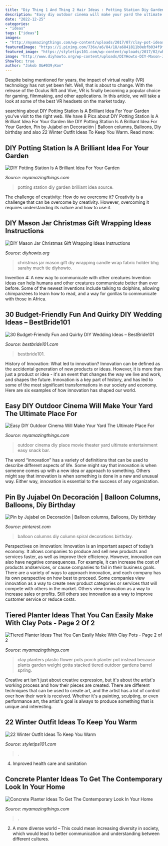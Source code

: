 ```yaml
---
title: "Diy Thing 1 And Thing 2 Hair Ideas : Potting Station Diy Garden Brilliant Idea Source"
description: "Easy diy outdoor cinema will make your yard the ultimate place for"
date: "2022-12-25"
categories:
- "ideas"
tags: ["ideas"]
images:
- "http://myamazingthings.com/wp-content/uploads/2017/07/clay-pot-ideas-11.jpg"
featuredImage: "https://i.pinimg.com/736x/a6/84/18/a6841811b0ebfb034f9fe76c5d93ec10--balloon-decor.jpg"
featured_image: "https://styletips101.com/wp-content/uploads/2017/02/white-and-blue-outfit.jpg"
image: "http://www.diyhowto.org/wp-content/uploads/DIYHowto-DIY-Mason-Jar-Christmas-Gift-Wrapping-Ideas-02.jpg"
ShowToc: true
author: "Jakob O&#039;Kon"
---
```



Despite being mentioned for years, the impact of virtual reality (VR) technology has not yet been felt. Well, that is about to change. With the release of the Oculus Rift and Vive, VR is finally becoming a popular choice for gaming, filmmaking, and other applications. In this article, we will take a look at some of the best VR headsets on the market today.

	

		
searching about DIY Potting Station Is A Brilliant Idea For Your Garden you've visit to the right web. We have 8 Pics about DIY Potting Station Is A Brilliant Idea For Your Garden like DIY Potting Station Is A Brilliant Idea For Your Garden, Pin by Jujabel on Decoración | Balloon columns, Balloons, Diy birthday and also 22 Winter Outfit Ideas To Keep You Warm. Read more:
		
    
## DIY Potting Station Is A Brilliant Idea For Your Garden

<img loading=lazy src="http://myamazingthings.com/wp-content/uploads/2018/04/potting-station-3-.jpg" onerror="this.onerror=null;this.src='https://tse4.mm.bing.net/th?id=OIP.nBVYvvHK8h-h3HhACjtW_AHaL1&amp;pid=15.1';" alt="DIY Potting Station Is A Brilliant Idea For Your Garden">

_Source: myamazingthings.com_

>potting station diy garden brilliant idea source. 

	

The challenge of creativity: How do we overcome it?
Creativity is a challenge that can be overcome by creativity. However, overcoming it requires understanding its nature and how to use it.

    
## DIY Mason Jar Christmas Gift Wrapping Ideas Instructions

<img loading=lazy src="http://www.diyhowto.org/wp-content/uploads/DIYHowto-DIY-Mason-Jar-Christmas-Gift-Wrapping-Ideas-02.jpg" onerror="this.onerror=null;this.src='https://tse3.mm.bing.net/th?id=OIP.sluhwe5q_4Zex1YmGgi-KwHaLs&amp;pid=15.1';" alt="DIY Mason Jar Christmas Gift Wrapping Ideas Instructions">

_Source: diyhowto.org_

>christmas jar mason gift diy wrapping candle wrap fabric holder bhg sarahy much tie diyhowto. 

	

Invention 4: A new way to communicate with other creatures
Invention ideas can help humans and other creatures communicate better than ever before. Some of the newest inventions include talking to dolphins, allowing chimpanzees to learn how to read, and a way for gorillas to communicate with those in Africa.

    
## 30 Budget-Friendly Fun And Quirky DIY Wedding Ideas – BestBride101

<img loading=lazy src="https://www.bestbride101.com/wp-content/uploads/2014/05/diy-wedding-ideas-10.jpg" onerror="this.onerror=null;this.src='https://tse1.mm.bing.net/th?id=OIP.3Beek2sbjcFI8XWQJtt-MAHaLH&amp;pid=15.1';" alt="30 Budget-Friendly Fun and Quirky DIY Wedding Ideas – BestBride101">

_Source: bestbride101.com_

>bestbride101. 

	

History of Innovation: What led to innovation?
Innovation can be defined as the accidental generation of new products or ideas. However, it is more than just a product or idea - it's an event that changes the way we live and work, and shapes the future. Innovation is a key part of history, and has led to some of the most significant transformations in our society and economy. Here are six examples of how innovation has shaped our world.

    
## Easy DIY Outdoor Cinema Will Make Your Yard The Ultimate Place For

<img loading=lazy src="https://myamazingthings.com/wp-content/uploads/2017/07/diy-outdoor-movie-theater-10.jpg" onerror="this.onerror=null;this.src='https://tse3.mm.bing.net/th?id=OIP.5sAE2AgUMN7HqjeLa5AqeQHaJP&amp;pid=15.1';" alt="Easy DIY Outdoor Cinema Will Make Your Yard The Ultimate Place For">

_Source: myamazingthings.com_

>outdoor cinema diy place movie theater yard ultimate entertainment easy snack bar. 

	

The word “innovation” has a variety of definitions that can be used to describe different aspects of life. Some might say that innovation is when someone comes up with a new idea or approach to something. Others might say that innovation is when something is done in a new and unusual way. Either way, innovation is essential to the success of any organization.

    
## Pin By Jujabel On Decoración | Balloon Columns, Balloons, Diy Birthday

<img loading=lazy src="https://i.pinimg.com/736x/a6/84/18/a6841811b0ebfb034f9fe76c5d93ec10--balloon-decor.jpg" onerror="this.onerror=null;this.src='https://tse3.mm.bing.net/th?id=OIP.JzQpy3wYLilIz9u9id9CngHaJ3&amp;pid=15.1';" alt="Pin by Jujabel on Decoración | Balloon columns, Balloons, Diy birthday">

_Source: pinterest.com_

>balloon columns diy column spiral decorations birthday. 

	

Perspectives on innovation:
Innovation is an important aspect of today’s economy. It allows companies to produce and sell new products and services faster, as well as improve their efficiency. However, innovation can also have negative consequences. For example, it can increase the cost of products andservices, or cause companies to fail in their business goals. There are a variety of ways to approach innovation, and each company has its own perspective on how best to proceed. Some companies view innovation as a way to create new product categories or services that will compete with others in the market. Others view innovation as a way to increase sales or profits. Still others see innovation as a way to improve customer service or reduce costs.

    
## Tiered Planter Ideas That You Can Easily Make With Clay Pots - Page 2 Of 2

<img loading=lazy src="http://myamazingthings.com/wp-content/uploads/2017/07/clay-pot-ideas-11.jpg" onerror="this.onerror=null;this.src='https://tse1.mm.bing.net/th?id=OIP.mqBBXnuIibwI0htc8rbG5AHaK2&amp;pid=15.1';" alt="Tiered Planter Ideas That You Can Easily Make With Clay Pots - Page 2 of 2">

_Source: myamazingthings.com_

>clay planters plastic flower pots porch planter pot instead because plants garden weight gotta stacked tiered outdoor gardens barrel spring. 

	

Creative art isn't just about creative expression, but it's about the artist's working process and how their pieces are created. There are different techniques that can be used to create art, and the artist has a lot of control over how their work is received. Whether it's a painting, sculpting, or even performance art, the artist's goal is always to produce something that is unique and interesting.

    
## 22 Winter Outfit Ideas To Keep You Warm

<img loading=lazy src="https://styletips101.com/wp-content/uploads/2017/02/white-and-blue-outfit.jpg" onerror="this.onerror=null;this.src='https://tse3.mm.bing.net/th?id=OIP.fzxwDDD63vwfCHcbXDGJnAHaPf&amp;pid=15.1';" alt="22 Winter Outfit Ideas To Keep You Warm">

_Source: styletips101.com_

>. 

	

4. Improved health care and sanitation 

    
## Concrete Planter Ideas To Get The Contemporary Look In Your Home

<img loading=lazy src="https://myamazingthings.com/wp-content/uploads/2017/07/concrete-planters-2.jpg" onerror="this.onerror=null;this.src='https://tse2.mm.bing.net/th?id=OIP.gbyWaDCfbdL2oUgQIXDGbgHaLH&amp;pid=15.1';" alt="Concrete Planter Ideas To Get The Contemporary Look In Your Home">

_Source: myamazingthings.com_

>. 

	

2. A more diverse world – This could mean increasing diversity in society, which would lead to better communication and understanding between different cultures.

